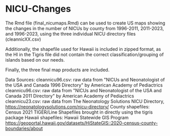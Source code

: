 # NICU-Changes

The Rmd file (final_nicumaps.Rmd) can be used to create US maps showing the changes in the number of NICUs by county from 1996-2011, 2011-2023, and 1996-2023, using the three individual NICU directory files (cleannicXX.csv)

Additionally, the shapefile used for Hawaii is included in zipped format, as the HI in the Tigris file did not contain the correct classification/grouping of islands based on our needs.

Finally, the three final map products are included.

Data Sources:
cleannicu96.csv: raw data from "NICUs and Neonatologist of the USA and Canada 1996 Directory" by American Academy of Pediactrics 
cleannicu96.csv: raw data from "NICUs and Neonatologist of the USA and Canada 2011 Directory" by American Academy of Pediactrics
cleannicu23.csv: raw data from The Neonatology Solutions NICU Directory, https://neonatologysolutions.com/nicu-directory/
County shapefiles: Census 2021 TIGER/Line Shapefiles brought in directly using the tigris package
Hawaii shapefiles: Hawaii Statewide GIS Program https://geoportal.hawaii.gov/datasets/HiStateGIS::2020-census-county-boundaries/about
